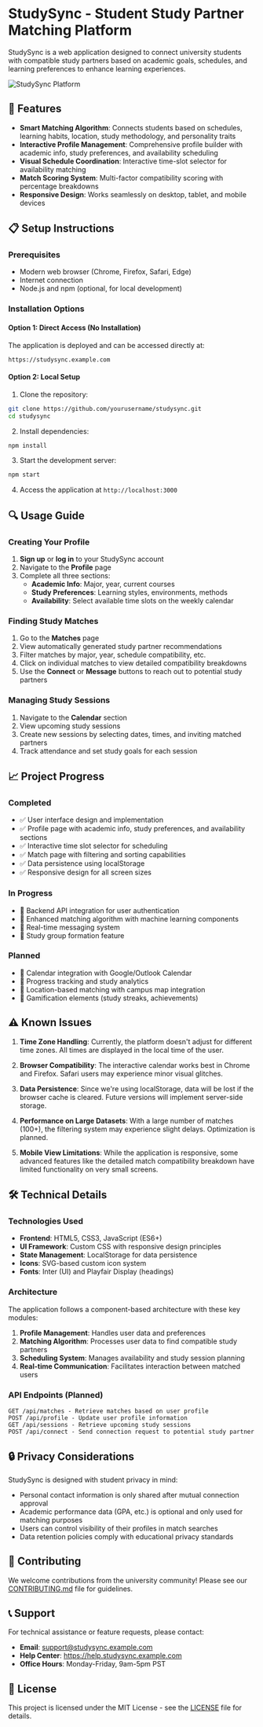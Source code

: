 # StudySync - Student Study Partner Matching Platform

StudySync is a web application designed to connect university students with compatible study partners based on academic goals, schedules, and learning preferences to enhance learning experiences.

![StudySync Platform](https://via.placeholder.com/800x400?text=StudySync+Platform)

## 🚀 Features

- **Smart Matching Algorithm**: Connects students based on schedules, learning habits, location, study methodology, and personality traits
- **Interactive Profile Management**: Comprehensive profile builder with academic info, study preferences, and availability scheduling
- **Visual Schedule Coordination**: Interactive time-slot selector for availability matching
- **Match Scoring System**: Multi-factor compatibility scoring with percentage breakdowns
- **Responsive Design**: Works seamlessly on desktop, tablet, and mobile devices

## 📋 Setup Instructions

### Prerequisites

- Modern web browser (Chrome, Firefox, Safari, Edge)
- Internet connection
- Node.js and npm (optional, for local development)

### Installation Options

#### Option 1: Direct Access (No Installation)

The application is deployed and can be accessed directly at:
```
https://studysync.example.com
```

#### Option 2: Local Setup

1. Clone the repository:
```bash
git clone https://github.com/yourusername/studysync.git
cd studysync
```

2. Install dependencies:
```bash
npm install
```

3. Start the development server:
```bash
npm start
```

4. Access the application at `http://localhost:3000`

## 🔍 Usage Guide

### Creating Your Profile

1. **Sign up** or **log in** to your StudySync account
2. Navigate to the **Profile** page
3. Complete all three sections:
   - **Academic Info**: Major, year, current courses
   - **Study Preferences**: Learning styles, environments, methods
   - **Availability**: Select available time slots on the weekly calendar

### Finding Study Matches

1. Go to the **Matches** page
2. View automatically generated study partner recommendations
3. Filter matches by major, year, schedule compatibility, etc.
4. Click on individual matches to view detailed compatibility breakdowns
5. Use the **Connect** or **Message** buttons to reach out to potential study partners

### Managing Study Sessions

1. Navigate to the **Calendar** section
2. View upcoming study sessions
3. Create new sessions by selecting dates, times, and inviting matched partners
4. Track attendance and set study goals for each session

## 📈 Project Progress

### Completed
- ✅ User interface design and implementation
- ✅ Profile page with academic info, study preferences, and availability sections
- ✅ Interactive time slot selector for scheduling
- ✅ Match page with filtering and sorting capabilities
- ✅ Data persistence using localStorage
- ✅ Responsive design for all screen sizes

### In Progress
- 🔄 Backend API integration for user authentication
- 🔄 Enhanced matching algorithm with machine learning components
- 🔄 Real-time messaging system
- 🔄 Study group formation feature

### Planned
- 📅 Calendar integration with Google/Outlook Calendar
- 📅 Progress tracking and study analytics
- 📅 Location-based matching with campus map integration
- 📅 Gamification elements (study streaks, achievements)

## ⚠️ Known Issues

1. **Time Zone Handling**: Currently, the platform doesn't adjust for different time zones. All times are displayed in the local time of the user.

2. **Browser Compatibility**: The interactive calendar works best in Chrome and Firefox. Safari users may experience minor visual glitches.

3. **Data Persistence**: Since we're using localStorage, data will be lost if the browser cache is cleared. Future versions will implement server-side storage.

4. **Performance on Large Datasets**: With a large number of matches (100+), the filtering system may experience slight delays. Optimization is planned.

5. **Mobile View Limitations**: While the application is responsive, some advanced features like the detailed match compatibility breakdown have limited functionality on very small screens.

## 🛠️ Technical Details

### Technologies Used

- **Frontend**: HTML5, CSS3, JavaScript (ES6+)
- **UI Framework**: Custom CSS with responsive design principles
- **State Management**: LocalStorage for data persistence
- **Icons**: SVG-based custom icon system
- **Fonts**: Inter (UI) and Playfair Display (headings)

### Architecture

The application follows a component-based architecture with these key modules:

1. **Profile Management**: Handles user data and preferences
2. **Matching Algorithm**: Processes user data to find compatible study partners
3. **Scheduling System**: Manages availability and study session planning
4. **Real-time Communication**: Facilitates interaction between matched users

### API Endpoints (Planned)

```
GET /api/matches - Retrieve matches based on user profile
POST /api/profile - Update user profile information
GET /api/sessions - Retrieve upcoming study sessions
POST /api/connect - Send connection request to potential study partner
```

## 🔒 Privacy Considerations

StudySync is designed with student privacy in mind:
- Personal contact information is only shared after mutual connection approval
- Academic performance data (GPA, etc.) is optional and only used for matching purposes
- Users can control visibility of their profiles in match searches
- Data retention policies comply with educational privacy standards

## 🤝 Contributing

We welcome contributions from the university community! Please see our [CONTRIBUTING.md](CONTRIBUTING.md) file for guidelines.

## 📞 Support

For technical assistance or feature requests, please contact:

- **Email**: support@studysync.example.com
- **Help Center**: https://help.studysync.example.com
- **Office Hours**: Monday-Friday, 9am-5pm PST

## 📜 License

This project is licensed under the MIT License - see the [LICENSE](LICENSE) file for details.
